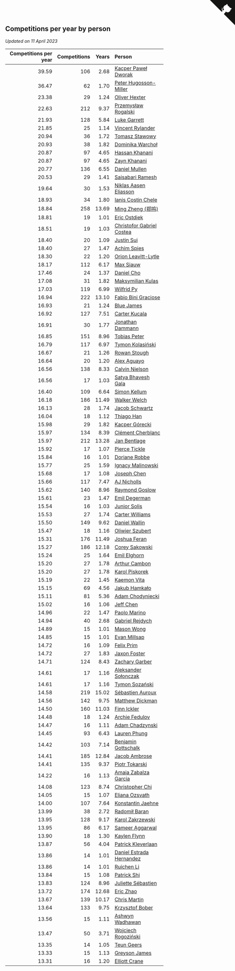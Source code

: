 ## Competitions per year by person

*Updated on 11 April 2023*

| Competitions per year | Competitions | Years | Person |
| ---: | ---: | ---: | :--- |
| 39.59 | 106 | 2.68 | [Kacper Paweł Dworak](https://www.worldcubeassociation.org/persons/2020DWOR01) |
| 36.47 | 62 | 1.70 | [Peter Hugosson-Miller](https://www.worldcubeassociation.org/persons/2021HUGO01) |
| 23.38 | 29 | 1.24 | [Oliver Hexter](https://www.worldcubeassociation.org/persons/2022HEXT01) |
| 22.63 | 212 | 9.37 | [Przemysław Rogalski](https://www.worldcubeassociation.org/persons/2013ROGA02) |
| 21.93 | 128 | 5.84 | [Luke Garrett](https://www.worldcubeassociation.org/persons/2017GARR05) |
| 21.85 | 25 | 1.14 | [Vincent Rylander](https://www.worldcubeassociation.org/persons/2022RYLA01) |
| 20.94 | 36 | 1.72 | [Tomasz Stawowy](https://www.worldcubeassociation.org/persons/2021STAW01) |
| 20.93 | 38 | 1.82 | [Dominika Warchoł](https://www.worldcubeassociation.org/persons/2021WARC01) |
| 20.87 | 97 | 4.65 | [Hassan Khanani](https://www.worldcubeassociation.org/persons/2018KHAN26) |
| 20.87 | 97 | 4.65 | [Zayn Khanani](https://www.worldcubeassociation.org/persons/2018KHAN28) |
| 20.77 | 136 | 6.55 | [Daniel Mullen](https://www.worldcubeassociation.org/persons/2016MULL04) |
| 20.53 | 29 | 1.41 | [Saisabari Ramesh](https://www.worldcubeassociation.org/persons/2021RAME01) |
| 19.64 | 30 | 1.53 | [Niklas Aasen Eliasson](https://www.worldcubeassociation.org/persons/2021ELIA01) |
| 18.93 | 34 | 1.80 | [Ianis Costin Chele](https://www.worldcubeassociation.org/persons/2021CHEL01) |
| 18.84 | 258 | 13.69 | [Ming Zheng (郑鸣)](https://www.worldcubeassociation.org/persons/2009ZHEN11) |
| 18.81 | 19 | 1.01 | [Eric Ostdiek](https://www.worldcubeassociation.org/persons/2022OSTD01) |
| 18.51 | 19 | 1.03 | [Christofor Gabriel Costea](https://www.worldcubeassociation.org/persons/2022COST03) |
| 18.40 | 20 | 1.09 | [Justin Sui](https://www.worldcubeassociation.org/persons/2022SUIJ01) |
| 18.40 | 27 | 1.47 | [Achim Spies](https://www.worldcubeassociation.org/persons/2021SPIE01) |
| 18.30 | 22 | 1.20 | [Orion Leavitt-Lytle](https://www.worldcubeassociation.org/persons/2022LEAV01) |
| 18.17 | 112 | 6.17 | [Max Siauw](https://www.worldcubeassociation.org/persons/2017SIAU02) |
| 17.46 | 24 | 1.37 | [Daniel Cho](https://www.worldcubeassociation.org/persons/2021CHOD01) |
| 17.08 | 31 | 1.82 | [Maksymilian Kulas](https://www.worldcubeassociation.org/persons/2021KULA02) |
| 17.03 | 119 | 6.99 | [Wilfrid Py](https://www.worldcubeassociation.org/persons/2016PYWI01) |
| 16.94 | 222 | 13.10 | [Fabio Bini Graciose](https://www.worldcubeassociation.org/persons/2010GRAC02) |
| 16.93 | 21 | 1.24 | [Blue James](https://www.worldcubeassociation.org/persons/2022JAME01) |
| 16.92 | 127 | 7.51 | [Carter Kucala](https://www.worldcubeassociation.org/persons/2015KUCA01) |
| 16.91 | 30 | 1.77 | [Jonathan Dammann](https://www.worldcubeassociation.org/persons/2021DAMM01) |
| 16.85 | 151 | 8.96 | [Tobias Peter](https://www.worldcubeassociation.org/persons/2014PETE03) |
| 16.79 | 117 | 6.97 | [Tymon Kolasiński](https://www.worldcubeassociation.org/persons/2016KOLA02) |
| 16.67 | 21 | 1.26 | [Rowan Stough](https://www.worldcubeassociation.org/persons/2022STOU01) |
| 16.64 | 20 | 1.20 | [Alex Aguayo](https://www.worldcubeassociation.org/persons/2022AGUA01) |
| 16.56 | 138 | 8.33 | [Calvin Nielson](https://www.worldcubeassociation.org/persons/2014NIEL03) |
| 16.56 | 17 | 1.03 | [Satya Bhavesh Gala](https://www.worldcubeassociation.org/persons/2022GALA03) |
| 16.40 | 109 | 6.64 | [Simon Kellum](https://www.worldcubeassociation.org/persons/2016KELL12) |
| 16.18 | 186 | 11.49 | [Walker Welch](https://www.worldcubeassociation.org/persons/2011WELC01) |
| 16.13 | 28 | 1.74 | [Jacob Schwartz](https://www.worldcubeassociation.org/persons/2021SCHW01) |
| 16.04 | 18 | 1.12 | [Thiago Han](https://www.worldcubeassociation.org/persons/2022HANT01) |
| 15.98 | 29 | 1.82 | [Kacper Górecki](https://www.worldcubeassociation.org/persons/2021GORE01) |
| 15.97 | 134 | 8.39 | [Clément Cherblanc](https://www.worldcubeassociation.org/persons/2014CHER05) |
| 15.97 | 212 | 13.28 | [Jan Bentlage](https://www.worldcubeassociation.org/persons/2010BENT01) |
| 15.92 | 17 | 1.07 | [Pierce Tickle](https://www.worldcubeassociation.org/persons/2022TICK01) |
| 15.84 | 16 | 1.01 | [Doriane Robbe](https://www.worldcubeassociation.org/persons/2022ROBB03) |
| 15.77 | 25 | 1.59 | [Ignacy Malinowski](https://www.worldcubeassociation.org/persons/2021MALI02) |
| 15.68 | 17 | 1.08 | [Joseph Chen](https://www.worldcubeassociation.org/persons/2022CHEN16) |
| 15.66 | 117 | 7.47 | [AJ Nicholls](https://www.worldcubeassociation.org/persons/2015NICH04) |
| 15.62 | 140 | 8.96 | [Raymond Goslow](https://www.worldcubeassociation.org/persons/2014GOSL01) |
| 15.61 | 23 | 1.47 | [Emil Degerman](https://www.worldcubeassociation.org/persons/2021DEGE01) |
| 15.54 | 16 | 1.03 | [Junior Solis](https://www.worldcubeassociation.org/persons/2022SOLI03) |
| 15.53 | 27 | 1.74 | [Carter Williams](https://www.worldcubeassociation.org/persons/2021WILL06) |
| 15.50 | 149 | 9.62 | [Daniel Wallin](https://www.worldcubeassociation.org/persons/2013WALL03) |
| 15.47 | 18 | 1.16 | [Oliwier Szubert](https://www.worldcubeassociation.org/persons/2022SZUB01) |
| 15.31 | 176 | 11.49 | [Joshua Feran](https://www.worldcubeassociation.org/persons/2011FERA01) |
| 15.27 | 186 | 12.18 | [Corey Sakowski](https://www.worldcubeassociation.org/persons/2011SAKO01) |
| 15.24 | 25 | 1.64 | [Emil Elghorn](https://www.worldcubeassociation.org/persons/2021ELGH01) |
| 15.20 | 27 | 1.78 | [Arthur Cambon](https://www.worldcubeassociation.org/persons/2021CAMB01) |
| 15.20 | 27 | 1.78 | [Karol Piskorek](https://www.worldcubeassociation.org/persons/2021PISK01) |
| 15.19 | 22 | 1.45 | [Kaemon Vita](https://www.worldcubeassociation.org/persons/2021VITA01) |
| 15.15 | 69 | 4.56 | [Jakub Hamkało](https://www.worldcubeassociation.org/persons/2018HAMK01) |
| 15.11 | 81 | 5.36 | [Adam Chodyniecki](https://www.worldcubeassociation.org/persons/2017CHOD02) |
| 15.02 | 16 | 1.06 | [Jeff Chen](https://www.worldcubeassociation.org/persons/2022CHEN19) |
| 14.96 | 22 | 1.47 | [Paolo Marino](https://www.worldcubeassociation.org/persons/2021MARI04) |
| 14.94 | 40 | 2.68 | [Gabriel Rejdych](https://www.worldcubeassociation.org/persons/2020REJD01) |
| 14.89 | 15 | 1.01 | [Mason Wong](https://www.worldcubeassociation.org/persons/2022WONG03) |
| 14.85 | 15 | 1.01 | [Evan Millsap](https://www.worldcubeassociation.org/persons/2022MILL05) |
| 14.72 | 16 | 1.09 | [Felix Prim](https://www.worldcubeassociation.org/persons/2022PRIM01) |
| 14.72 | 27 | 1.83 | [Jaxon Foster](https://www.worldcubeassociation.org/persons/2021FOST01) |
| 14.71 | 124 | 8.43 | [Zachary Garber](https://www.worldcubeassociation.org/persons/2014GARB01) |
| 14.61 | 17 | 1.16 | [Aleksander Sołonczak](https://www.worldcubeassociation.org/persons/2022SOLO01) |
| 14.61 | 17 | 1.16 | [Tymon Sozański](https://www.worldcubeassociation.org/persons/2022SOZA01) |
| 14.58 | 219 | 15.02 | [Sébastien Auroux](https://www.worldcubeassociation.org/persons/2008AURO01) |
| 14.56 | 142 | 9.75 | [Matthew Dickman](https://www.worldcubeassociation.org/persons/2013DICK01) |
| 14.50 | 160 | 11.03 | [Finn Ickler](https://www.worldcubeassociation.org/persons/2012ICKL01) |
| 14.48 | 18 | 1.24 | [Archie Fedulov](https://www.worldcubeassociation.org/persons/2022FEDU01) |
| 14.47 | 16 | 1.11 | [Adam Chadzynski](https://www.worldcubeassociation.org/persons/2022CHAD02) |
| 14.45 | 93 | 6.43 | [Lauren Phung](https://www.worldcubeassociation.org/persons/2016PHUN02) |
| 14.42 | 103 | 7.14 | [Benjamin Gottschalk](https://www.worldcubeassociation.org/persons/2016GOTT01) |
| 14.41 | 185 | 12.84 | [Jacob Ambrose](https://www.worldcubeassociation.org/persons/2010AMBR01) |
| 14.41 | 135 | 9.37 | [Piotr Tokarski](https://www.worldcubeassociation.org/persons/2013TOKA01) |
| 14.22 | 16 | 1.13 | [Amaia Zabalza Garcia](https://www.worldcubeassociation.org/persons/2022GARC03) |
| 14.08 | 123 | 8.74 | [Christopher Chi](https://www.worldcubeassociation.org/persons/2014CHIC01) |
| 14.05 | 15 | 1.07 | [Eliana Ozsvath](https://www.worldcubeassociation.org/persons/2022OZSV01) |
| 14.00 | 107 | 7.64 | [Konstantin Jaehne](https://www.worldcubeassociation.org/persons/2015JAEH01) |
| 13.99 | 38 | 2.72 | [Radomił Baran](https://www.worldcubeassociation.org/persons/2020BARA02) |
| 13.95 | 128 | 9.17 | [Karol Zakrzewski](https://www.worldcubeassociation.org/persons/2014ZAKR01) |
| 13.95 | 86 | 6.17 | [Sameer Aggarwal](https://www.worldcubeassociation.org/persons/2017AGGA01) |
| 13.90 | 18 | 1.30 | [Kaylen Flynn](https://www.worldcubeassociation.org/persons/2022FLYN01) |
| 13.87 | 56 | 4.04 | [Patrick Kleverlaan](https://www.worldcubeassociation.org/persons/2019KLEV01) |
| 13.86 | 14 | 1.01 | [Daniel Estrada Hernandez](https://www.worldcubeassociation.org/persons/2022HERN07) |
| 13.86 | 14 | 1.01 | [Ruichen Li](https://www.worldcubeassociation.org/persons/2022LIRU02) |
| 13.84 | 15 | 1.08 | [Patrick Shi](https://www.worldcubeassociation.org/persons/2022SHIP01) |
| 13.83 | 124 | 8.96 | [Juliette Sébastien](https://www.worldcubeassociation.org/persons/2014SEBA01) |
| 13.72 | 174 | 12.68 | [Eric Zhao](https://www.worldcubeassociation.org/persons/2010ZHAO19) |
| 13.67 | 139 | 10.17 | [Chris Martin](https://www.worldcubeassociation.org/persons/2013MART03) |
| 13.64 | 133 | 9.75 | [Krzysztof Bober](https://www.worldcubeassociation.org/persons/2013BOBE01) |
| 13.56 | 15 | 1.11 | [Ashwyn Wadhawan](https://www.worldcubeassociation.org/persons/2022WADH02) |
| 13.47 | 50 | 3.71 | [Wojciech Rogoziński](https://www.worldcubeassociation.org/persons/2019ROGO04) |
| 13.35 | 14 | 1.05 | [Teun Geers](https://www.worldcubeassociation.org/persons/2022GEER01) |
| 13.33 | 15 | 1.13 | [Greyson James](https://www.worldcubeassociation.org/persons/2022JAME02) |
| 13.31 | 16 | 1.20 | [Elliott Crane](https://www.worldcubeassociation.org/persons/2022CRAN01) |


<a href="https://github.com/jonatanklosko/wca_statistics" class="github-corner" aria-label="View source on Github"><svg width="80" height="80" viewBox="0 0 250 250" style="fill:#151513; color:#fff; position: absolute; top: 0; border: 0; right: 0;" aria-hidden="true"><path d="M0,0 L115,115 L130,115 L142,142 L250,250 L250,0 Z"></path><path d="M128.3,109.0 C113.8,99.7 119.0,89.6 119.0,89.6 C122.0,82.7 120.5,78.6 120.5,78.6 C119.2,72.0 123.4,76.3 123.4,76.3 C127.3,80.9 125.5,87.3 125.5,87.3 C122.9,97.6 130.6,101.9 134.4,103.2" fill="currentColor" style="transform-origin: 130px 106px;" class="octo-arm"></path><path d="M115.0,115.0 C114.9,115.1 118.7,116.5 119.8,115.4 L133.7,101.6 C136.9,99.2 139.9,98.4 142.2,98.6 C133.8,88.0 127.5,74.4 143.8,58.0 C148.5,53.4 154.0,51.2 159.7,51.0 C160.3,49.4 163.2,43.6 171.4,40.1 C171.4,40.1 176.1,42.5 178.8,56.2 C183.1,58.6 187.2,61.8 190.9,65.4 C194.5,69.0 197.7,73.2 200.1,77.6 C213.8,80.2 216.3,84.9 216.3,84.9 C212.7,93.1 206.9,96.0 205.4,96.6 C205.1,102.4 203.0,107.8 198.3,112.5 C181.9,128.9 168.3,122.5 157.7,114.1 C157.9,116.9 156.7,120.9 152.7,124.9 L141.0,136.5 C139.8,137.7 141.6,141.9 141.8,141.8 Z" fill="currentColor" class="octo-body"></path></svg></a><style>.github-corner:hover .octo-arm{animation:octocat-wave 560ms ease-in-out}@keyframes octocat-wave{0%,100%{transform:rotate(0)}20%,60%{transform:rotate(-25deg)}40%,80%{transform:rotate(10deg)}}@media (max-width:500px){.github-corner:hover .octo-arm{animation:none}.github-corner .octo-arm{animation:octocat-wave 560ms ease-in-out}}</style>
